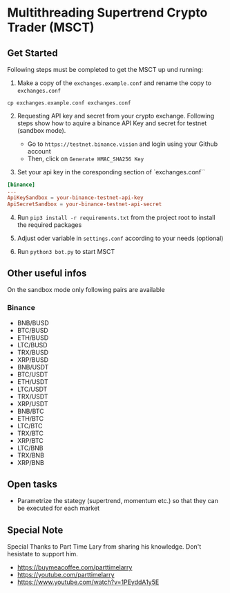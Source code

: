 # Multithreading Supertrend Crypto Trader (MSCT)

## Get Started
Following steps must be completed to get the MSCT up und running:

1. Make a copy of the `exchanges.example.conf` and rename the copy to `exchanges.conf`
```shell
cp exchanges.example.conf exchanges.conf
```

2. Requesting API key and secret from your crypto exchange. Following steps show how to aquire a binance API Key and secret for testnet (sandbox mode).

    - Go to `https://testnet.binance.vision` and login using your Github account
    - Then, click on `Generate HMAC_SHA256 Key` 

3. Set your api key in the coresponding section of `exchanges.conf``
```conf
[binance]
...
ApiKeySandbox = your-binance-testnet-api-key
ApiSecretSandbox = your-binance-testnet-api-secret
```

4. Run `pip3 install -r requirements.txt` from the project root to install the required packages

5. Adjust oder variable in `settings.conf` according to your needs (optional)

6. Run `python3 bot.py` to start MSCT

## Other useful infos
On the sandbox mode only following pairs are available

### Binance
- BNB/BUSD
- BTC/BUSD
- ETH/BUSD
- LTC/BUSD
- TRX/BUSD
- XRP/BUSD
- BNB/USDT
- BTC/USDT
- ETH/USDT
- LTC/USDT
- TRX/USDT
- XRP/USDT
- BNB/BTC
- ETH/BTC
- LTC/BTC
- TRX/BTC
- XRP/BTC
- LTC/BNB
- TRX/BNB
- XRP/BNB

## Open tasks
- Parametrize the stategy (supertrend, momentum etc.) so that they can be executed for each market

## Special Note
Special Thanks to Part Time Lary from sharing his knowledge. Don't hesistate to support him.

* https://buymeacoffee.com/parttimelarry
* https://youtube.com/parttimelarry
* https://www.youtube.com/watch?v=1PEyddA1y5E
